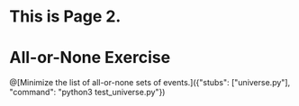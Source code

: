 # This is Page 2.


# All-or-None Exercise

@[Minimize the list of all-or-none sets of events.]({"stubs": ["universe.py"], "command": "python3 test_universe.py"})
